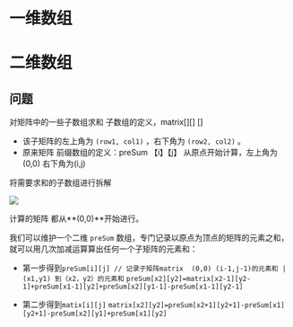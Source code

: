 # 一维数组

# 二维数组

## 问题

对矩阵中的一些子数组求和
子数组的定义，matrix[][] [] 
-   该子矩阵的左上角为 `(row1, col1)` ，右下角为 `(row2, col2)` 。
-  原来矩阵
前缀数组的定义：preSum 【i】【j】 从原点开始计算，左上角为(0,0) 右下角为(i,j)

将需要求和的子数组进行拆解

![](Pasted%20image%2020221116160326.png)

计算的矩阵 都从**(0,0)**开始进行。

我们可以维护一个二维 `preSum` 数组，专门记录以原点为顶点的矩阵的元素之和，就可以用几次加减运算算出任何一个子矩阵的元素和：
- 第一步得到`preSum[i][j] // 记录子矩阵matrix  (0,0) (i-1,j-1)的元素和 | (x1,y1) 到（x2，y2）的元素和` 
`preSum[x2][y2]=matrix[x2-1][y2-1]+preSum[x1-1][y2]+preSum[x2][y1-1]-preSum[x1-1][y2-1]`

- 第二步得到`matix[i][j]` 
`matrix[x2][y2]=preSum[x2+1][y2+1]-preSum[x1][y2+1]-preSum[x2][y1]+preSum[x1][y2]`













